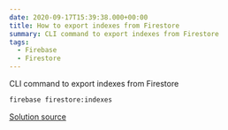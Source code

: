 ```yaml
---
date: 2020-09-17T15:39:38.000+00:00
title: How to export indexes from Firestore
summary: CLI command to export indexes from Firestore
tags:
  - Firebase
  - Firestore
---
```


CLI command to export indexes from Firestore

```bash
firebase firestore:indexes
```

[Solution source](https://stackoverflow.com/a/52788381/7250087)
